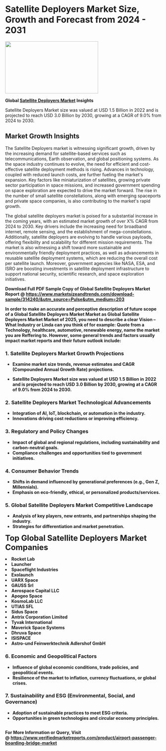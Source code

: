 <H1>Satellite Deployers Market Size, Growth and Forecast from 2024 - 2031</H1><img class="aligncenter size-medium wp-image-584254" src="https://thirdeyenews.in/wp-content/uploads/2024/09/Global-Market-Research-300x168.jpeg" alt="" width="300" height="168" /><p><strong>Global&nbsp;<a href="https://www.marketsizeandtrends.com/download-sample/314240/&amp;utm_source=Pulse&amp;utm_medium=203">Satellite Deployers Market</a> Insights</strong></p><p>Satellite Deployers Market size was valued at USD 1.5 Billion in 2022 and is projected to reach USD 3.0 Billion by 2030, growing at a CAGR of 9.0% from 2024 to 2030.</p><p><h2>Market Growth Insights</h2> <p>The Satellite Deployers market is witnessing significant growth, driven by the increasing demand for satellite-based services such as telecommunications, Earth observation, and global positioning systems. As the space industry continues to evolve, the need for efficient and cost-effective satellite deployment methods is rising. Advances in technology, coupled with reduced launch costs, are further fueling the market's expansion. Key factors like miniaturization of satellites, growing private sector participation in space missions, and increased government spending on space exploration are expected to drive the market forward. The rise in the number of small satellite constellations, along with emerging spaceports and private space companies, is also contributing to the market's rapid growth.</p> <p><strong></strong></p> <p>The global satellite deployers market is poised for a substantial increase in the coming years, with an estimated market growth of over X% CAGR from 2024 to 2030. Key drivers include the increasing need for broadband internet, remote sensing, and the establishment of mega-constellations. Additionally, satellite deployers are evolving to handle various payloads, offering flexibility and scalability for different mission requirements. The market is also witnessing a shift toward more sustainable and environmentally friendly deployment practices, as well as advancements in reusable satellite deployment systems, which are reducing the overall cost per satellite launch. Moreover, government agencies like NASA, ESA, and ISRO are boosting investments in satellite deployment infrastructure to support national security, scientific research, and space exploration initiatives.</p> <p><strong></p><p><span class=""><strong>Download Full PDF Sample Copy of Global Satellite Deployers Market Report</strong> @ <a href="https://www.marketsizeandtrends.com/download-sample/314240/&amp;utm_source=Pulse&amp;utm_medium=203" target="_blank">https://www.marketsizeandtrends.com/download-sample/314240/&amp;utm_source=Pulse&amp;utm_medium=203</a></span></p><p>In order to make an accurate and perceptive description of future scope of a Global&nbsp;Satellite Deployers Market Market as Global&nbsp;Satellite Deployers Market Market of 2025, you need to describe a clear Vision &ndash; What Industry or Linda can you think of for example: Quote from a Technology, healthcare, automotive, renewable energy, name the market you are Reffering to. However, some general trends and factors usually impact market reports and their future outlook include:</p><h3>1.&nbsp;<strong>Satellite Deployers Market Growth Projections</strong></h3><ul><li>Examine market size trends, revenue estimates and CAGR (Compounded Annual Growth Rate) projections.</li><li><p>Satellite Deployers Market size was valued at USD 1.5 Billion in 2022 and is projected to reach USD 3.0 Billion by 2030, growing at a CAGR of 9.0% from 2024 to 2030.</p></li></ul><h3>2.&nbsp;<strong>Satellite Deployers Market Technological Advancements</strong></h3><ul><li>Integration of AI, IoT, blockchain, or automation in the industry.</li><li>Innovations driving cost reductions or improving efficiency.</li></ul><h3>3.&nbsp;<strong>Regulatory and Policy Changes</strong></h3><ul><li>Impact of global and regional regulations, including sustainability and carbon-neutral goals.</li><li>Compliance challenges and opportunities tied to government initiatives.</li></ul><h3>4.&nbsp;<strong>Consumer Behavior Trends</strong></h3><ul><li>Shifts in demand influenced by generational preferences (e.g., Gen Z, Millennials).</li><li>Emphasis on eco-friendly, ethical, or personalized products/services.</li></ul><h3>5.&nbsp;<strong>Global Satellite Deployers Market Competitive Landscape</strong></h3><ul><li>Analysis of key players, new entrants, and partnerships shaping the industry.</li><li>Strategies for differentiation and market penetration.</li></ul><p data-pm-slice="1 1 []"><span style="color: inherit; font-family: inherit; font-size: 25px;">Top Global Satellite Deployers Market Companies</span></p><div class="" data-test-id=""><p><li>Rocket Lab</li><li> Launcher</li><li> Spaceflight Industries</li><li> Exolaunch</li><li> UARX Space</li><li> GAUSS Srl</li><li> Aerospace Capital LLC</li><li> Apogeo Space</li><li> KosmoLab LLC</li><li> UTIAS SFL</li><li> Sidus Space</li><li> Antrix Corporation Limited</li><li> Tyvak International</li><li> Maverick Space Systems</li><li> Dhruva Space</li><li> ISISPACE</li><li> Astro-und Feinwerktechnik Adlershof GmbH</li></p></div><h3>6.&nbsp;<strong>Economic and Geopolitical Factors</strong></h3><ul><li>Influence of global economic conditions, trade policies, and geopolitical events.</li><li>Resilience of the market to inflation, currency fluctuations, or global crises.</li></ul><h3>7.&nbsp;<strong>Sustainability and ESG (Environmental, Social, and Governance)</strong></h3><ul><li>Adoption of sustainable practices to meet ESG criteria.</li><li>Opportunities in green technologies and circular economy principles.</li></ul><h2><strong style="font-size: 14px;">For More Information or Query, Visit @&nbsp;</strong><a style="background-color: #ffffff; font-size: 14px;" href="https://www.marketsizeandtrends.com/report/satellite-deployers-market/" target="_blank">https://www.verifiedmarketreports.com/product/airport-passenger-boarding-bridge-market</a></h2>
